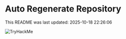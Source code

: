 # Auto Regenerate Repository

This README was last updated: 2025-10-18 22:26:06

 ![TryHackMe](https://tryhackme.com/badge/533634)